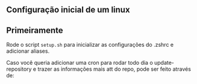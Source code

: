 ## Configuração inicial de um linux

## Primeiramente

Rode o script `setup.sh` para inicializar as configurações do .zshrc e adicionar aliases.

Caso você queria adicionar uma cron para rodar todo dia o update-repository e trazer as informações mais att do repo, pode ser feito através de:
